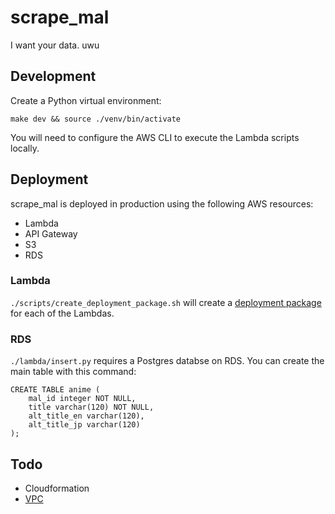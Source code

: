 # scrape_mal

I want your data. uwu

## Development

Create a Python virtual environment:

```
make dev && source ./venv/bin/activate
```

You will need to configure the AWS CLI to execute the Lambda scripts locally.

## Deployment

scrape_mal is deployed in production using the following AWS resources:

- Lambda
- API Gateway
- S3
- RDS

### Lambda

`./scripts/create_deployment_package.sh` will create a [deployment package](https://docs.aws.amazon.com/lambda/latest/dg/lambda-python-how-to-create-deployment-package.html) for each of the Lambdas.

### RDS

`./lambda/insert.py` requires a Postgres databse on RDS. You can create the main table with this command:

```
CREATE TABLE anime (
    mal_id integer NOT NULL,
    title varchar(120) NOT NULL,
    alt_title_en varchar(120),
    alt_title_jp varchar(120)
);
```

## Todo

- Cloudformation
- [VPC](https://aws.amazon.com/blogs/aws/new-access-resources-in-a-vpc-from-your-lambda-functions/)
